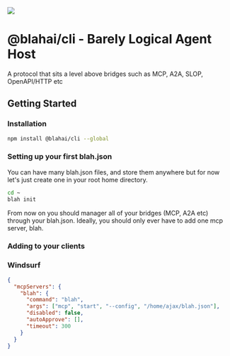 [![](https://dcbadge.limes.pink/api/server/Ap5dqEWe)](https://discord.gg/Jqpz5qQ3dP)

# @blahai/cli - Barely Logical Agent Host

A protocol that sits a level above bridges such as MCP, A2A, SLOP, OpenAPI/HTTP etc

## Getting Started

### Installation

```bash
npm install @blahai/cli --global
```

### Setting up your first blah.json

You can have many blah.json files, and store them anywhere but for now let's just create one in your root home directory.

```bash
cd ~
blah init
```

From now on you should manager all of your bridges (MCP, A2A etc) through your blah.json. Ideally, you should only ever have to add one mcp server, blah.

### Adding to your clients

### Windsurf

```json
{
  "mcpServers": {
    "blah": {
      "command": "blah",
      "args": ["mcp", "start", "--config", "/home/ajax/blah.json"],
      "disabled": false,
      "autoApprove": [],
      "timeout": 300
    }
  }
}
```
